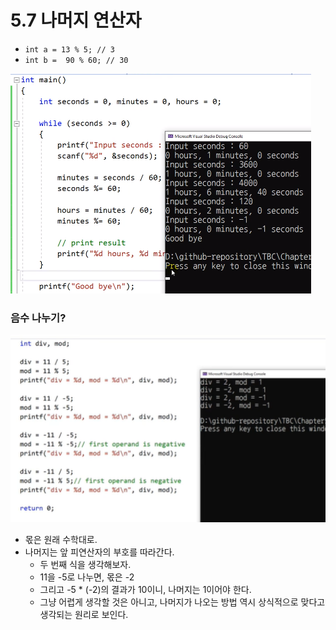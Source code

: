 # 5.7 나머지 연산자
* `int a = 13 % 5; // 3`  
* `int b =  90 % 60; // 30`

![](../images/chapter5/oper8.png)

### 음수 나누기?
![](../images/chapter5/oper9.png)

* 몫은 원래 수학대로.
* 나머지는 앞 피연산자의 부호를 따라간다. 
    - 두 번째 식을 생각해보자. 
    - 11을 -5로 나누면, 몫은 -2
    - 그리고 -5 * (-2)의 결과가 10이니, 나머지는 1이어야 한다. 
    - 그냥 어렵게 생각할 것은 아니고, 나머지가 나오는 방법 역시 상식적으로 맞다고 생각되는 원리로 보인다.